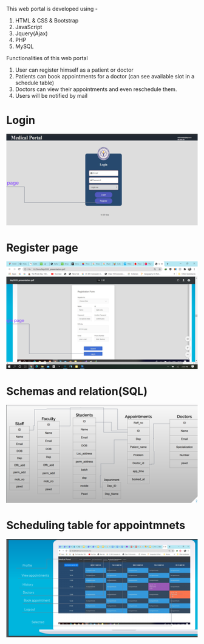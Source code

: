 This web portal is developed using - 
 1. HTML & CSS & Bootstrap
 2. JavaScript
 3. Jquery(Ajax)
 4. PHP
 5. MySQL
 
 
 Functionalities of this web portal
  1. User can register himself as a patient or doctor
  2. Patients can book appointments for a doctor (can see available slot in a schedule table)
  3. Doctors can view their appointments and even reschedule them.
  4. Users will be notified by mail
  
# Login
<img src = "images/Login.png">

# Register page
<img src = "images/Register.png">

# Schemas and relation(SQL)
<img src = "images/Schema.png">

# Scheduling table for appointmnets
<img src = "images/Schedule.png">





